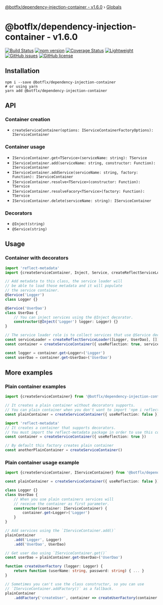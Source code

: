 [@botflx/dependency-injection-container - v1.6.0](README.md) › [Globals](globals.md)

# @botflx/dependency-injection-container - v1.6.0

[![Build Status](https://travis-ci.org/botflux/dependency-injection-container.svg?branch=master)](https://travis-ci.org/botflux/dependency-injection-container)
[![npm version](https://img.shields.io/npm/v/@botflx%2Fdependency-injection-container.svg)](https://npmjs.org/package/@botflx/dependency-injection-container)
[![Coverage Status](https://coveralls.io/repos/github/botflux/dependency-injection-container/badge.svg?branch=master)](https://coveralls.io/github/botflux/dependency-injection-container?branch=master)
[![Lightweight](https://img.shields.io/bundlephobia/minzip/@botflx/dependency-injection-container)](https://bundlephobia.com/result?p=@botflx/dependency-injection-container)
[![GitHub issues](https://img.shields.io/github/issues/botflux/dependency-injection-container.svg)](https://GitHub.com/botflux/dependency-injection-container/issues/)
[![GitHub license](https://img.shields.io/github/license/botflux/dependency-injection-container.svg)](https://github.com/botflux/dependency-injection-container/blob/master/LICENSE)

## Installation

```shell script
npm i --save @botflx/dependency-injection-container
# or using yarn
yarn add @botflx/dependency-injection-container
```

## API

### Container creation

- `createServiceContainer(options: IServiceContainerFactoryOptions): IServiceContainer`

### Container usage

- `IServiceContainer.get<TService>(serviceName: string): TService`
- `IServiceContainer.add(serviceName: string, constructor: Function): IServiceContainer`
- `IServiceContainer.addService(serviceName: string, factory: Function): IServiceContainer`
- `IServiceContainer.resolve<TService>(constructor: Function): TService`
- `IServiceContainer.resolveFacory<TService>(factory: Function): TService`
- `IServiceContainer.delete(serviceName: string): IServiceContainer`

### Decorators

- `@Inject(string)`
- `@Service(string)`

## Usage

### Container with decorators

```typescript
import 'reflect-metadata'
import {createServiceContainer, Inject, Service, createReflectServiceLoader} from '@botflx/dependency-injection-container'

// Add metadata to this class, the service loader will
// be able to load those metadata and it will populate 
// the service container.
@Service('Logger')
class Logger {}

@Service('UserDao')
class UserDao {
    // You can inject services using the @Inject decorator.
    constructor(@Inject('Logger') logger: Logger) {}
}

// The service loader role is to collect services that use @Service decorators
const serviceLoader = createReflectServiceLoader([Logger, UserDao], [])
const container = createServiceContainer({ useReflection: true, serviceLoader: serviceLoader })

const logger = container.get<Logger>('Logger')
const userDao = container.get<UserDao>('UserDao')
```

## More examples

### Plain container examples

```typescript
import {createServiceContainer} from '@botflx/dependency-injection-container'

// It creates a plain container without decorators supports.
// You can plain container when you don't want to import 'npm i reflect-metadata'
const plainContainer = createServiceContainer({ useReflection: false })

import 'reflect-metadata'
// It creates a container that supports decorators.
// You must import the reflect-metadata package in order to use this container type.
const container = createServiceContainer({ useReflection: true })

// By default this factory creates plain container
const anotherPlainContainer = createServiceContainer()
```

### Plain container usage example

```typescript
import {createServiceContainer, IServiceContainer} from '@botflx/dependency-injection-container'

const plainContainer = createServiceContainer({ useReflection: false })

class Logger {}
class UserDao {
    // When you use plain containers services will
    // receive the container as first parameter.
    constructor(container: IServiceContainer) {
        container.get<Logger>('Logger')
    }
}

// Add services using the `IServiceContainer.add()`
plainContainer
    .add('Logger', Logger)
    .add('UserDao', UserDao)

// Get user dao using `IServiceContainer.get()`
const userDao = plainContainer.get<UserDao>('UserDao')

function createUserFactory (logger: Logger) {
    return function (userName: string, password: string) { ... }
}

// Sometimes you can't use the class constructor, so you can use
// `IServiceContainer.addFactory()` as a fallback.
plainContainer
    .addFactory('createUser', container => createUserFactory(container.get('Logger')))
```
